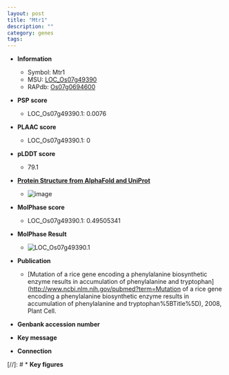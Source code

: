 ```yaml
---
layout: post
title: "Mtr1"
description: ""
category: genes
tags: 
---
```


* **Information**  
    + Symbol: Mtr1  
    + MSU: [LOC_Os07g49390](http://rice.plantbiology.msu.edu/cgi-bin/ORF_infopage.cgi?orf=LOC_Os07g49390)  
    + RAPdb: [Os07g0694600](http://rapdb.dna.affrc.go.jp/viewer/gbrowse_details/irgsp1?name=Os07g0694600)  

* **PSP score**  
    + LOC_Os07g49390.1: 0.0076 

* **PLAAC score**  
    + LOC_Os07g49390.1: 0 

* **pLDDT score**
    + 79.1

* **[Protein Structure from AlphaFold and UniProt](https://www.uniprot.org/uniprotkb/Q6Z3Y3/entry#structure)**
    + ![image](https://ricepsp.github.io/images/Q6/AF-Q6Z3Y3-F1.png)

* **MolPhase score**
    + LOC_Os07g49390.1: 0.49505341

* **MolPhase Result**
    + ![LOC_Os07g49390.1](https://304243504.github.io/Pictures/LOC_Os07g/LOC_Os07g49390.1.png)

* **Publication**  
    + [Mutation of a rice gene encoding a phenylalanine biosynthetic enzyme results in accumulation of phenylalanine and tryptophan](http://www.ncbi.nlm.nih.gov/pubmed?term=Mutation of a rice gene encoding a phenylalanine biosynthetic enzyme results in accumulation of phenylalanine and tryptophan%5BTitle%5D), 2008, Plant Cell.

* **Genbank accession number**  

* **Key message**  

* **Connection**  

[//]: # * **Key figures**  



